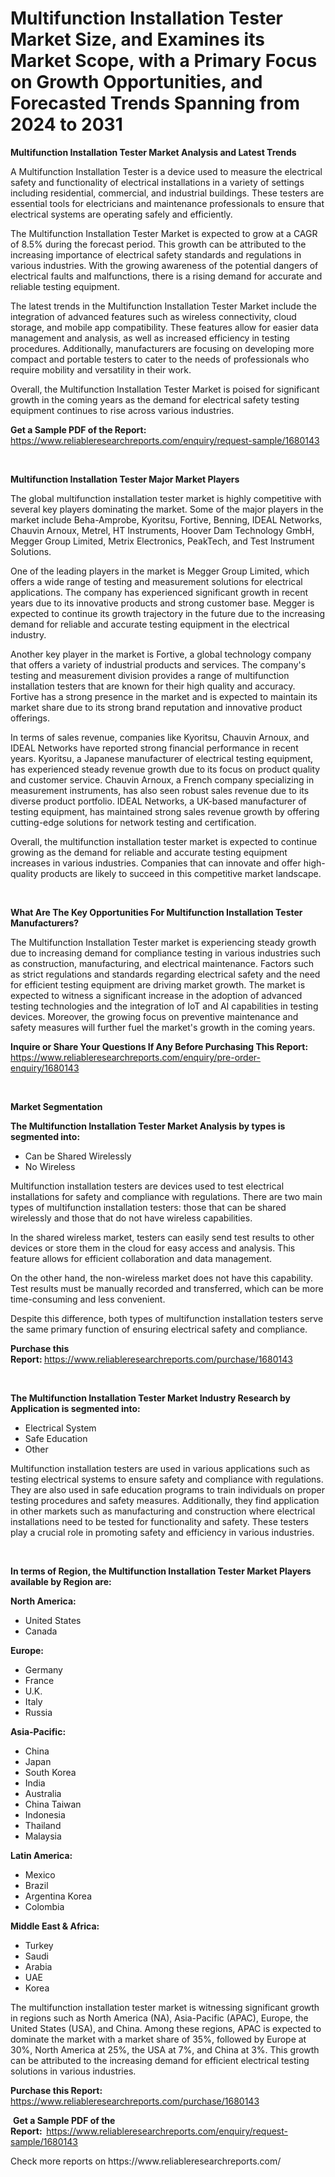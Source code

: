 <p><h1>Multifunction Installation Tester Market Size, and Examines its Market Scope, with a Primary Focus on Growth Opportunities, and Forecasted Trends Spanning from 2024 to 2031</h1></p><p><strong>Multifunction Installation Tester Market Analysis and Latest Trends</strong></p>
<p><p>A Multifunction Installation Tester is a device used to measure the electrical safety and functionality of electrical installations in a variety of settings including residential, commercial, and industrial buildings. These testers are essential tools for electricians and maintenance professionals to ensure that electrical systems are operating safely and efficiently.</p><p>The Multifunction Installation Tester Market is expected to grow at a CAGR of 8.5% during the forecast period. This growth can be attributed to the increasing importance of electrical safety standards and regulations in various industries. With the growing awareness of the potential dangers of electrical faults and malfunctions, there is a rising demand for accurate and reliable testing equipment.</p><p>The latest trends in the Multifunction Installation Tester Market include the integration of advanced features such as wireless connectivity, cloud storage, and mobile app compatibility. These features allow for easier data management and analysis, as well as increased efficiency in testing procedures. Additionally, manufacturers are focusing on developing more compact and portable testers to cater to the needs of professionals who require mobility and versatility in their work.</p><p>Overall, the Multifunction Installation Tester Market is poised for significant growth in the coming years as the demand for electrical safety testing equipment continues to rise across various industries.</p></p>
<p><strong>Get a Sample PDF of the Report:&nbsp;</strong> <a href="https://www.reliableresearchreports.com/enquiry/request-sample/1680143">https://www.reliableresearchreports.com/enquiry/request-sample/1680143</a></p>
<p>&nbsp;</p>
<p><strong>Multifunction Installation Tester Major Market Players</strong></p>
<p><p>The global multifunction installation tester market is highly competitive with several key players dominating the market. Some of the major players in the market include Beha-Amprobe, Kyoritsu, Fortive, Benning, IDEAL Networks, Chauvin Arnoux, Metrel, HT Instruments, Hoover Dam Technology GmbH, Megger Group Limited, Metrix Electronics, PeakTech, and Test Instrument Solutions.</p><p>One of the leading players in the market is Megger Group Limited, which offers a wide range of testing and measurement solutions for electrical applications. The company has experienced significant growth in recent years due to its innovative products and strong customer base. Megger is expected to continue its growth trajectory in the future due to the increasing demand for reliable and accurate testing equipment in the electrical industry.</p><p>Another key player in the market is Fortive, a global technology company that offers a variety of industrial products and services. The company's testing and measurement division provides a range of multifunction installation testers that are known for their high quality and accuracy. Fortive has a strong presence in the market and is expected to maintain its market share due to its strong brand reputation and innovative product offerings.</p><p>In terms of sales revenue, companies like Kyoritsu, Chauvin Arnoux, and IDEAL Networks have reported strong financial performance in recent years. Kyoritsu, a Japanese manufacturer of electrical testing equipment, has experienced steady revenue growth due to its focus on product quality and customer service. Chauvin Arnoux, a French company specializing in measurement instruments, has also seen robust sales revenue due to its diverse product portfolio. IDEAL Networks, a UK-based manufacturer of testing equipment, has maintained strong sales revenue growth by offering cutting-edge solutions for network testing and certification.</p><p>Overall, the multifunction installation tester market is expected to continue growing as the demand for reliable and accurate testing equipment increases in various industries. Companies that can innovate and offer high-quality products are likely to succeed in this competitive market landscape.</p></p>
<p>&nbsp;</p>
<p><strong>What Are The Key Opportunities For Multifunction Installation Tester Manufacturers?</strong></p>
<p><p>The Multifunction Installation Tester market is experiencing steady growth due to increasing demand for compliance testing in various industries such as construction, manufacturing, and electrical maintenance. Factors such as strict regulations and standards regarding electrical safety and the need for efficient testing equipment are driving market growth. The market is expected to witness a significant increase in the adoption of advanced testing technologies and the integration of IoT and AI capabilities in testing devices. Moreover, the growing focus on preventive maintenance and safety measures will further fuel the market's growth in the coming years.</p></p>
<p><strong>Inquire or Share Your Questions If Any Before Purchasing This Report:</strong> <a href="https://www.reliableresearchreports.com/enquiry/pre-order-enquiry/1680143">https://www.reliableresearchreports.com/enquiry/pre-order-enquiry/1680143</a></p>
<p>&nbsp;</p>
<p><strong>Market Segmentation</strong></p>
<p><strong>The Multifunction Installation Tester Market Analysis by types is segmented into:</strong></p>
<p><ul><li>Can be Shared Wirelessly</li><li>No Wireless</li></ul></p>
<p><p>Multifunction installation testers are devices used to test electrical installations for safety and compliance with regulations. There are two main types of multifunction installation testers: those that can be shared wirelessly and those that do not have wireless capabilities. </p><p>In the shared wireless market, testers can easily send test results to other devices or store them in the cloud for easy access and analysis. This feature allows for efficient collaboration and data management. </p><p>On the other hand, the non-wireless market does not have this capability. Test results must be manually recorded and transferred, which can be more time-consuming and less convenient. </p><p>Despite this difference, both types of multifunction installation testers serve the same primary function of ensuring electrical safety and compliance.</p></p>
<p><strong>Purchase this Report:&nbsp;</strong><a href="https://www.reliableresearchreports.com/purchase/1680143">https://www.reliableresearchreports.com/purchase/1680143</a></p>
<p>&nbsp;</p>
<p><strong>The Multifunction Installation Tester Market Industry Research by Application is segmented into:</strong></p>
<p><ul><li>Electrical System</li><li>Safe Education</li><li>Other</li></ul></p>
<p><p>Multifunction installation testers are used in various applications such as testing electrical systems to ensure safety and compliance with regulations. They are also used in safe education programs to train individuals on proper testing procedures and safety measures. Additionally, they find application in other markets such as manufacturing and construction where electrical installations need to be tested for functionality and safety. These testers play a crucial role in promoting safety and efficiency in various industries.</p></p>
<p>&nbsp;</p>
<p><strong>In terms of Region, the Multifunction Installation Tester Market Players available by Region are:</strong></p>
<p>
    <p> <strong> North America: </strong>
        <ul>
            <li>United States</li>
            <li>Canada</li>
        </ul>
        </p> 
    <p> <strong> Europe: </strong>
        <ul>
            <li>Germany</li>
            <li>France</li>
            <li>U.K.</li>
            <li>Italy</li>
            <li>Russia</li>
        </ul>
        </p> 
    <p> <strong> Asia-Pacific: </strong>
        <ul>
            <li>China</li>
            <li>Japan</li>
            <li>South Korea</li>
            <li>India</li>
            <li>Australia</li>
            <li>China Taiwan</li>
            <li>Indonesia</li>
            <li>Thailand</li>
            <li>Malaysia</li>
        </ul>
        </p> 
    <p> <strong> Latin America: </strong>
        <ul>
            <li>Mexico</li>
            <li>Brazil</li>
            <li>Argentina Korea</li>
            <li>Colombia</li>
        </ul>
        </p> 
    <p> <strong> Middle East & Africa: </strong>
        <ul>
            <li>Turkey</li>
            <li>Saudi</li>
            <li>Arabia</li>
            <li>UAE</li>
            <li>Korea</li>
        </ul>
    </p>
    </p>
<p><p>The multifunction installation tester market is witnessing significant growth in regions such as North America (NA), Asia-Pacific (APAC), Europe, the United States (USA), and China. Among these regions, APAC is expected to dominate the market with a market share of 35%, followed by Europe at 30%, North America at 25%, the USA at 7%, and China at 3%. This growth can be attributed to the increasing demand for efficient electrical testing solutions in various industries.</p></p>
<p><strong>Purchase this Report: </strong><a href="https://www.reliableresearchreports.com/purchase/1680143">https://www.reliableresearchreports.com/purchase/1680143</a></p>
<p>&nbsp;<strong>Get a Sample PDF of the Report:&nbsp;&nbsp;</strong><a href="https://www.reliableresearchreports.com/enquiry/request-sample/1680143">https://www.reliableresearchreports.com/enquiry/request-sample/1680143</a></p>
<p><strong></strong></p>
<p>Check more reports on https://www.reliableresearchreports.com/</p>